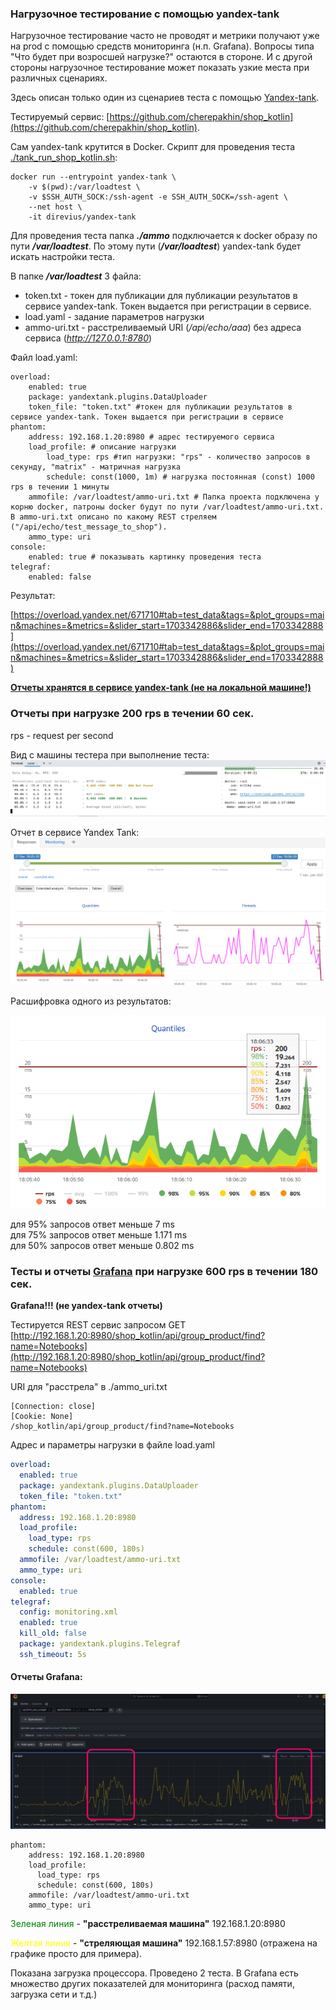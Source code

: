### Нагрузочное тестирование с помощью yandex-tank

Нагрузочное тестирование часто не проводят и метрики получают уже на prod c помощью средств мониторинга (н.п. Grafana). Вопросы типа "Что будет при возросшей нагрузке?" остаются в стороне. И с другой стороны нагрузочное тестирование может показать узкие места при различных сценариях.  

Здесь описан только один из сценариев теста с помощью [Yandex-tank](https://github.com/yandex/yandex-tank). 

Тестируемый сервис: [https://github.com/cherepakhin/shop_kotlin](https://github.com/cherepakhin/shop_kotlin).

Сам yandex-tank крутится в Docker. Скрипт для проведения теста [./tank_run_shop_kotlin.sh](tank_run_shop_kotlin.sh):

````shell
docker run --entrypoint yandex-tank \
    -v $(pwd):/var/loadtest \
    -v $SSH_AUTH_SOCK:/ssh-agent -e SSH_AUTH_SOCK=/ssh-agent \
    --net host \
    -it direvius/yandex-tank

````

Для проведения теста папка <i><b>./ammo</b></i> подключается к docker образу по пути <i><b>/var/loadtest</b></i>. По этому пути (<i><b>/var/loadtest</b></i>) yandex-tank будет искать настройки теста.  

В папке <i><b>/var/loadtest</b></i> 3 файла:
- token.txt - токен для публикации для публикации результатов в сервисе yandex-tank. Токен выдается при регистрации в сервисе.
- load.yaml - задание параметров нагрузки
- ammo-uri.txt - расстреливаемый URI (<i>/api/echo/aaa</i>) без адреса сервиса (<i>http://127.0.0.1:8780</i>)

Файл load.yaml: 

````shell
overload:
    enabled: true
    package: yandextank.plugins.DataUploader
    token_file: "token.txt" #токен для публикации результатов в сервисе yandex-tank. Токен выдается при регистрации в сервисе
phantom:
    address: 192.168.1.20:8980 # адрес тестируемого сервиса
    load_profile: # описание нагрузки
        load_type: rps #тип нагрузки: "rps" - количество запросов в секунду, "matrix" - матричная нагрузка 
        schedule: const(1000, 1m) # нагрузка постоянная (const) 1000 rps в течении 1 минуты
    ammofile: /var/loadtest/ammo-uri.txt # Папка проекта подключена у корню docker, патроны docker будут по пути /var/loadtest/ammo-uri.txt. В ammo-uri.txt описано по какому REST стреляем ("/api/echo/test_message_to_shop"). 
    ammo_type: uri 
console:
    enabled: true # показывать картинку проведения теста
telegraf:
    enabled: false

````

Результат:

[https://overload.yandex.net/671710#tab=test_data&tags=&plot_groups=main&machines=&metrics=&slider_start=1703342886&slider_end=1703342888](https://overload.yandex.net/671710#tab=test_data&tags=&plot_groups=main&machines=&metrics=&slider_start=1703342886&slider_end=1703342888)

<b><ins>Отчеты хранятся в сервисе yandex-tank (не на локальной машине!)</ins></b>

### Отчеты при нагрузке 200 rps в течении 60 сек.

rps - request per second

Вид с машины тестера при выполнение теста:
![Результаты behave тестирования](doc/runned_test_const_200_60s.png)

Отчет в сервисе Yandex Tank:
![Отчет в сервисе Yandex Tank](doc/test_const_result_200rps_60s.png)

Расшифровка одного из результатов:

![description_result](doc/description_result.png)

для 95% запросов ответ меньше 7 ms<br/>
для 75% запросов ответ меньше 1.171 ms<br/>
для 50% запросов ответ меньше 0.802 ms<br/>

### Тесты и отчеты <ins>Grafana</ins> при нагрузке 600 rps в течении 180 сек.

<b>Grafana!!! (не yandex-tank отчеты)</b> 

Тестируется REST сервис запросом GET [http://192.168.1.20:8980/shop_kotlin/api/group_product/find?name=Notebooks](http://192.168.1.20:8980/shop_kotlin/api/group_product/find?name=Notebooks)

URI для "расстрела" в ./ammo_uri.txt

````text
[Connection: close]
[Cookie: None]
/shop_kotlin/api/group_product/find?name=Notebooks
````

Адрес и параметры нагрузки в файле load.yaml

````yaml
overload:
  enabled: true
  package: yandextank.plugins.DataUploader
  token_file: "token.txt"
phantom:
  address: 192.168.1.20:8980
  load_profile:
    load_type: rps
    schedule: const(600, 180s)
  ammofile: /var/loadtest/ammo-uri.txt
  ammo_type: uri
console:
  enabled: true
telegraf:
  config: monitoring.xml
  enabled: true
  kill_old: false
  package: yandextank.plugins.Telegraf
  ssh_timeout: 5s
````

#### Отчеты Grafana:

![grafana_600rps_180s](doc/test_grafana_const_result_const_600_180s.png)

````shell
phantom:
    address: 192.168.1.20:8980
    load_profile:
      load_type: rps
      schedule: const(600, 180s)
    ammofile: /var/loadtest/ammo-uri.txt
    ammo_type: uri
````

<span style="color:green">Зеленая линия</span> - <b>"расстреливаемая машина"</b> 192.168.1.20:8980 

<span style="color:yellow">Желтая линия</span> - <b>"стреляющая машина"</b> 192.168.1.57:8980 (отражена на графике просто для примера).

Показана загрузка процессора. Проведено 2 теста. В Grafana есть множество других показателей для мониторинга (расход памяти, загрузка сети и т.д.) 

